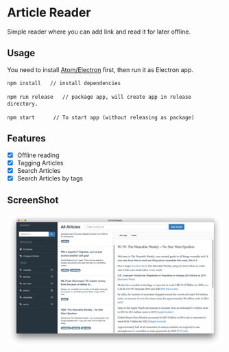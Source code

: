 Article Reader
==============

Simple reader where you can add link and read it for later offline.

## Usage

You need to install [Atom/Electron](https://github.com/atom/electron) first, then run it as Electron app.

```
npm install   // install dependencies

npm run release   // package app, will create app in release directory.

npm start      // To start app (without releasing as package)

```

## Features

- [x] Offline reading
- [x] Tagging Articles
- [x] Search Articles
- [x] Search Articles by tags

## ScreenShot

![img](./image/screenshot.png)
